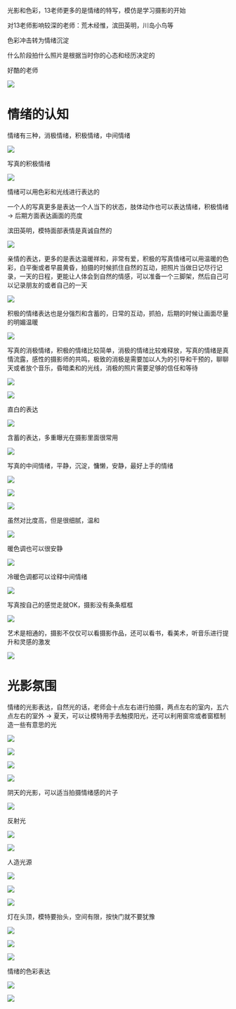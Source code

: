 光影和色彩，13老师更多的是情绪的特写，模仿是学习摄影的开始

对13老师影响较深的老师：荒木经惟，滨田英明，川岛小鸟等

色彩冲击转为情绪沉淀

什么阶段拍什么照片是根据当时你的心态和经历决定的

好酷的老师

![](https://cdn.jsdelivr.net/gh/Vixcity/FigureBed/img/202309152007557.png)

# 情绪的认知

情绪有三种，消极情绪，积极情绪，中间情绪

![](https://cdn.jsdelivr.net/gh/Vixcity/FigureBed/img/202309152010389.png)

写真的积极情绪

![](https://cdn.jsdelivr.net/gh/Vixcity/FigureBed/img/202309152011840.png)

情绪可以用色彩和光线进行表达的

一个人的写真更多是表达一个人当下的状态，肢体动作也可以表达情绪，积极情绪 -> 后期方面表达画面的亮度

滨田英明，模特面部表情是真诚自然的

![](https://cdn.jsdelivr.net/gh/Vixcity/FigureBed/img/202309152012494.png)

亲情的表达，更多的是表达温暖祥和，非常有爱，积极的写真情绪可以用温暖的色彩，白平衡或者早晨黄昏，拍摄的时候抓住自然的互动，把照片当做日记尽行记录，一天的日程，更能让人体会到自然的情感，可以准备一个三脚架，然后自己可以记录朋友的或者自己的一天

![](https://cdn.jsdelivr.net/gh/Vixcity/FigureBed/img/202309152013509.png)

积极的情绪表达也是分强烈和含蓄的，日常的互动，抓拍，后期的时候让画面尽量的明媚温暖

![](https://cdn.jsdelivr.net/gh/Vixcity/FigureBed/img/202309152021744.png)

写真的消极情绪，积极的情绪比较简单，消极的情绪比较难释放，写真的情绪是真情流露，感性的摄影师的共鸣，极致的消极是需要加以人为的引导和干预的，聊聊天或者放个音乐，昏暗柔和的光线，消极的照片需要足够的信任和等待

![](https://cdn.jsdelivr.net/gh/Vixcity/FigureBed/img/202309152023501.png)

![](https://cdn.jsdelivr.net/gh/Vixcity/FigureBed/img/202309152024169.png)

直白的表达

![](https://cdn.jsdelivr.net/gh/Vixcity/FigureBed/img/202309152025706.png)

含蓄的表达，多重曝光在摄影里面很常用

![](https://cdn.jsdelivr.net/gh/Vixcity/FigureBed/img/202309152027599.png)

写真的中间情绪，平静，沉淀，慵懒，安静，最好上手的情绪

![](https://cdn.jsdelivr.net/gh/Vixcity/FigureBed/img/202309152034109.png)

![](https://cdn.jsdelivr.net/gh/Vixcity/FigureBed/img/202309152035564.png)

![](https://cdn.jsdelivr.net/gh/Vixcity/FigureBed/img/202309152036628.png)

虽然对比度高，但是很细腻，温和

![](https://cdn.jsdelivr.net/gh/Vixcity/FigureBed/img/202309152038341.png)

暖色调也可以很安静

![](https://cdn.jsdelivr.net/gh/Vixcity/FigureBed/img/202309152039257.png)

冷暖色调都可以诠释中间情绪

![](https://cdn.jsdelivr.net/gh/Vixcity/FigureBed/img/202309152040599.png)

写真按自己的感觉走就OK，摄影没有条条框框

![](https://cdn.jsdelivr.net/gh/Vixcity/FigureBed/img/202309152044727.png)

艺术是相通的，摄影不仅仅可以看摄影作品，还可以看书，看美术，听音乐进行提升和灵感的激发

![](https://cdn.jsdelivr.net/gh/Vixcity/FigureBed/img/202309152107160.png)

# 光影氛围

情绪的光影表达，自然光的话，老师会十点左右进行拍摄，两点左右的室内，五六点左右的室外 -> 夏天，可以让模特用手去触摸阳光，还可以利用窗帘或者窗框制造一些有意思的光

![](https://cdn.jsdelivr.net/gh/Vixcity/FigureBed/img/202309152109482.png)

![](https://cdn.jsdelivr.net/gh/Vixcity/FigureBed/img/202309152109344.png)

![](https://cdn.jsdelivr.net/gh/Vixcity/FigureBed/img/202309152111074.png)

![](https://cdn.jsdelivr.net/gh/Vixcity/FigureBed/img/202309152111929.png)

阴天的光影，可以适当拍摄情绪感的片子

![](https://cdn.jsdelivr.net/gh/Vixcity/FigureBed/img/202309152115512.png)

反射光

![](https://cdn.jsdelivr.net/gh/Vixcity/FigureBed/img/202309152119507.png)

![](https://cdn.jsdelivr.net/gh/Vixcity/FigureBed/img/202309152121385.png)

人造光源

![](https://cdn.jsdelivr.net/gh/Vixcity/FigureBed/img/202309152121997.png)

![](https://cdn.jsdelivr.net/gh/Vixcity/FigureBed/img/202309152125812.png)

![](https://cdn.jsdelivr.net/gh/Vixcity/FigureBed/img/202309152126361.png)

灯在头顶，模特要抬头，空间有限，按快门就不要犹豫

![](https://cdn.jsdelivr.net/gh/Vixcity/FigureBed/img/202309152128939.png)

![](https://cdn.jsdelivr.net/gh/Vixcity/FigureBed/img/202309152129346.png)

![](https://cdn.jsdelivr.net/gh/Vixcity/FigureBed/img/202309152130347.png)

情绪的色彩表达

![](https://cdn.jsdelivr.net/gh/Vixcity/FigureBed/img/202309152132566.png)

![](https://cdn.jsdelivr.net/gh/Vixcity/FigureBed/img/202309152132203.png)